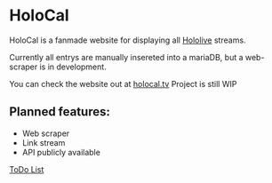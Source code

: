 # HoloCal
HoloCal is a fanmade website for displaying all [Hololive](https://hololive.tv) streams.

Currently all entrys are manually insereted into a mariaDB, but a web-scraper is in development.

You can check the website out at [holocal.tv](https://holocal.tv)
Project is still WIP

## Planned features:
* Web scraper
* Link stream
* API publicly available

[ToDo List](https://github.com/31ank/HoloCal/projects/1)
